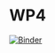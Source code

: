 # WP4
[![Binder](https://mybinder.org/badge_logo.svg)](https://mybinder.org/v2/gh/empir19nrm02/WP4/HEAD)
